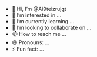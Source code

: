 - 👋 Hi, I’m @Ai9teizrujgt
- 👀 I’m interested in ...
- 🌱 I’m currently learning ...
- 💞️ I’m looking to collaborate on ...
- 📫 How to reach me ...
- 😄 Pronouns: ...
- ⚡ Fun fact: ...

<!---
Ai9teizrujgt/Ai9teizrujgt is a ✨ special ✨ repository because its `README.md` (this file) appears on your GitHub profile.
You can click the Preview link to take a look at your changes.
--->
